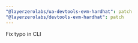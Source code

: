 ```yaml
---
"@layerzerolabs/ua-devtools-evm-hardhat": patch
"@layerzerolabs/devtools-evm-hardhat": patch
---
```


Fix typo in CLI

